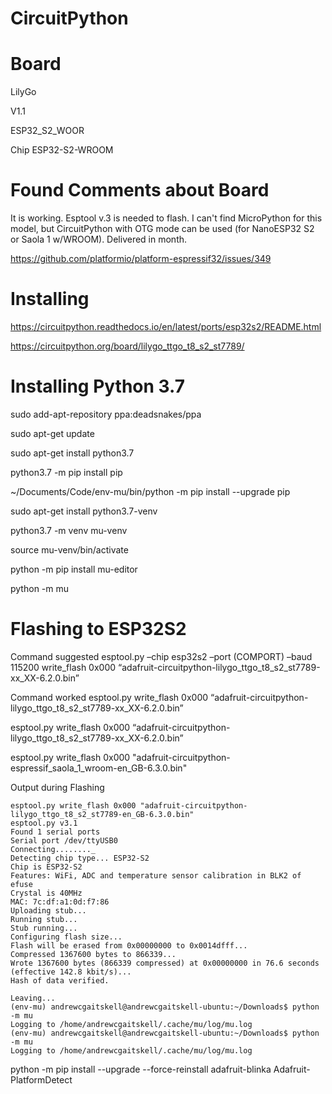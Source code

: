 # CircuitPython

# Board

LilyGo

V1.1

ESP32_S2_WOOR

Chip ESP32-S2-WROOM


# Found Comments about Board

It is working. Esptool v.3 is needed to flash. I can't find MicroPython for this model, but CircuitPython with OTG mode can be used (for NanoESP32 S2 or Saola 1 w/WROOM). Delivered in month.


https://github.com/platformio/platform-espressif32/issues/349



# Installing

https://circuitpython.readthedocs.io/en/latest/ports/esp32s2/README.html


https://circuitpython.org/board/lilygo_ttgo_t8_s2_st7789/


# Installing Python 3.7

sudo add-apt-repository ppa:deadsnakes/ppa

sudo apt-get update

sudo apt-get install python3.7

python3.7 -m pip install pip

~/Documents/Code/env-mu/bin/python -m pip install --upgrade pip

sudo apt-get install python3.7-venv

python3.7 -m venv mu-venv

source mu-venv/bin/activate

python -m pip install mu-editor

python -m mu

# Flashing to ESP32S2

Command suggested  esptool.py –chip esp32s2 –port (COMPORT) –baud 115200 write_flash 0x000 “adafruit-circuitpython-lilygo_ttgo_t8_s2_st7789-xx_XX-6.2.0.bin”

Command worked esptool.py write_flash 0x000 “adafruit-circuitpython-lilygo_ttgo_t8_s2_st7789-xx_XX-6.2.0.bin”

esptool.py write_flash 0x000 “adafruit-circuitpython-lilygo_ttgo_t8_s2_st7789-xx_XX-6.2.0.bin”


esptool.py write_flash 0x000 "adafruit-circuitpython-espressif_saola_1_wroom-en_GB-6.3.0.bin"


Output during Flashing

    esptool.py write_flash 0x000 "adafruit-circuitpython-lilygo_ttgo_t8_s2_st7789-en_GB-6.3.0.bin"
    esptool.py v3.1
    Found 1 serial ports
    Serial port /dev/ttyUSB0
    Connecting........_
    Detecting chip type... ESP32-S2
    Chip is ESP32-S2
    Features: WiFi, ADC and temperature sensor calibration in BLK2 of efuse
    Crystal is 40MHz
    MAC: 7c:df:a1:0d:f7:86
    Uploading stub...
    Running stub...
    Stub running...
    Configuring flash size...
    Flash will be erased from 0x00000000 to 0x0014dfff...
    Compressed 1367600 bytes to 866339...
    Wrote 1367600 bytes (866339 compressed) at 0x00000000 in 76.6 seconds (effective 142.8 kbit/s)...
    Hash of data verified.

    Leaving...
    (env-mu) andrewcgaitskell@andrewcgaitskell-ubuntu:~/Downloads$ python -m mu
    Logging to /home/andrewcgaitskell/.cache/mu/log/mu.log
    (env-mu) andrewcgaitskell@andrewcgaitskell-ubuntu:~/Downloads$ python -m mu
    Logging to /home/andrewcgaitskell/.cache/mu/log/mu.log

python -m pip install --upgrade --force-reinstall adafruit-blinka Adafruit-PlatformDetect


